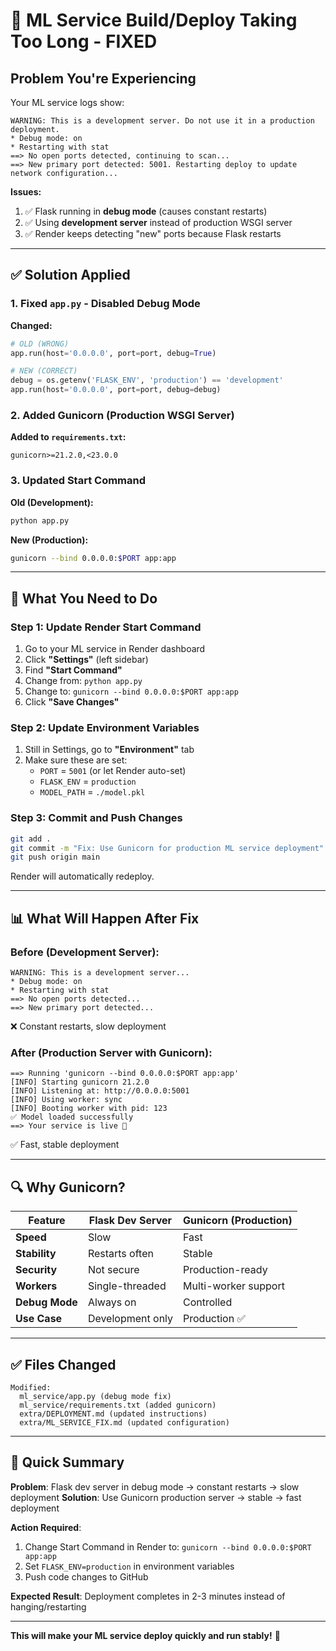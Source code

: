 # 🔧 ML Service Build/Deploy Taking Too Long - FIXED

## Problem You're Experiencing

Your ML service logs show:
```
WARNING: This is a development server. Do not use it in a production deployment.
* Debug mode: on
* Restarting with stat
==> No open ports detected, continuing to scan...
==> New primary port detected: 5001. Restarting deploy to update network configuration...
```

**Issues:**
1. ✅ Flask running in **debug mode** (causes constant restarts)
2. ✅ Using **development server** instead of production WSGI server
3. ✅ Render keeps detecting "new" ports because Flask restarts

---

## ✅ Solution Applied

### 1. Fixed `app.py` - Disabled Debug Mode
**Changed:**
```python
# OLD (WRONG)
app.run(host='0.0.0.0', port=port, debug=True)

# NEW (CORRECT)
debug = os.getenv('FLASK_ENV', 'production') == 'development'
app.run(host='0.0.0.0', port=port, debug=debug)
```

### 2. Added Gunicorn (Production WSGI Server)
**Added to `requirements.txt`:**
```
gunicorn>=21.2.0,<23.0.0
```

### 3. Updated Start Command
**Old (Development):**
```bash
python app.py
```

**New (Production):**
```bash
gunicorn --bind 0.0.0.0:$PORT app:app
```

---

## 🚀 What You Need to Do

### Step 1: Update Render Start Command

1. Go to your ML service in Render dashboard
2. Click **"Settings"** (left sidebar)
3. Find **"Start Command"**
4. Change from: `python app.py`
5. Change to: `gunicorn --bind 0.0.0.0:$PORT app:app`
6. Click **"Save Changes"**

### Step 2: Update Environment Variables

1. Still in Settings, go to **"Environment"** tab
2. Make sure these are set:
   - `PORT` = `5001` (or let Render auto-set)
   - `FLASK_ENV` = `production`
   - `MODEL_PATH` = `./model.pkl`

### Step 3: Commit and Push Changes

```bash
git add .
git commit -m "Fix: Use Gunicorn for production ML service deployment"
git push origin main
```

Render will automatically redeploy.

---

## 📊 What Will Happen After Fix

### Before (Development Server):
```
WARNING: This is a development server...
* Debug mode: on
* Restarting with stat
==> No open ports detected...
==> New primary port detected...
```
❌ Constant restarts, slow deployment

### After (Production Server with Gunicorn):
```
==> Running 'gunicorn --bind 0.0.0.0:$PORT app:app'
[INFO] Starting gunicorn 21.2.0
[INFO] Listening at: http://0.0.0.0:5001
[INFO] Using worker: sync
[INFO] Booting worker with pid: 123
✅ Model loaded successfully
==> Your service is live 🎉
```
✅ Fast, stable deployment

---

## 🔍 Why Gunicorn?

| Feature | Flask Dev Server | Gunicorn (Production) |
|---------|-----------------|----------------------|
| **Speed** | Slow | Fast |
| **Stability** | Restarts often | Stable |
| **Security** | Not secure | Production-ready |
| **Workers** | Single-threaded | Multi-worker support |
| **Debug Mode** | Always on | Controlled |
| **Use Case** | Development only | Production ✅ |

---

## ✅ Files Changed

```
Modified:
  ml_service/app.py (debug mode fix)
  ml_service/requirements.txt (added gunicorn)
  extra/DEPLOYMENT.md (updated instructions)
  extra/ML_SERVICE_FIX.md (updated configuration)
```

---

## 🎯 Quick Summary

**Problem**: Flask dev server in debug mode → constant restarts → slow deployment
**Solution**: Use Gunicorn production server → stable → fast deployment

**Action Required**:
1. Change Start Command in Render to: `gunicorn --bind 0.0.0.0:$PORT app:app`
2. Set `FLASK_ENV=production` in environment variables
3. Push code changes to GitHub

**Expected Result**: Deployment completes in 2-3 minutes instead of hanging/restarting

---

**This will make your ML service deploy quickly and run stably!** 🚀
